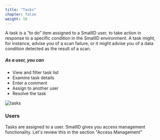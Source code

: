 ```yaml
---
title: "Tasks"
chapter: false
weight: 10
---
```


A task is a “to do” item assigned to a SmallID user, to take action in response to a specific condition in the SmallID environment.  A task might, for instance, advise you of a scan failure, or it might advise you of a data condition detected as the result of a scan.

##### As a user, you can
- View and filter task list
- Examine task details
- Enter a comment
- Assign to another user
- Resolve the task

![tasks](/images/tasks.png)

### Users
Tasks are assigned to a user. SmallID gives you access management functionality. Let's review this in the section "Access Management"